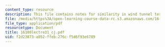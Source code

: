```yaml
---
content_type: resource
description: This file contains notes for similarity in wind tunnel testing.
file: /media/https%3A/open-learning-course-data-rc.s3.amazonaws.com/16-100-aerodynamics-fall-2005/f2d23873a852ffeb276cf5d6f93e6789_16100lectre31_cj.pdf
file_type: application/pdf
resourcetype: Document
title: 16100lectre31_cj.pdf
uid: f2d23873-a852-ffeb-276c-f5d6f93e6789
---
```


